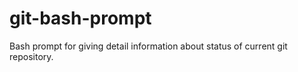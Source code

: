 git-bash-prompt
===============

Bash prompt for giving detail information about status of current git repository.

